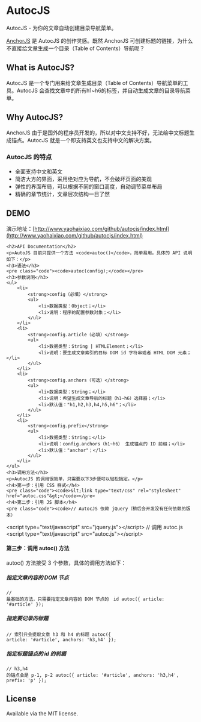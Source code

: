 # AutocJS
AutocJS - 为你的文章自动创建目录导航菜单。

[AnchorJS](http://bryanbraun.github.io/anchorjs/) 是 AutocJS 的创作灵感。既然 AnchorJS 可创建标题的链接，为什么不直接给文章生成一个目录（Table of Contents）导航呢？

## What is AutocJS?
AutocJS 是一个专门用来给文章生成目录（Table of Contents）导航菜单的工具。AutocJS 会查找文章中的所有h1~h6的标签，并自动生成文章的目录导航菜单。

## Why AutocJS?
AnchorJS 由于是国外的程序员开发的，所以对中文支持不好，无法给中文标题生成锚点。AutocJS 就是一个即支持英文也支持中文的解决方案。

### AutocJS 的特点

  * 全面支持中文和英文
  * 简洁大方的界面，采用绝对应为导航，不会破坏页面的美观
  * 弹性的界面布局，可以根据不同的窗口高度，自动调节菜单布局
  * 精确的章节统计，文章层次结构一目了然

## DEMO
演示地址：[http://www.yaohaixiao.com/github/autocjs/index.html](http://www.yaohaixiao.com/github/autocjs/index.html)

    <h2>API Documentation</h2>
    <p>AutoJS 目前只提供一个方法 <code>autoc()</code>，简单易用。具体的 API 说明如下：</p>
    <h3>语法</h3>
    <pre class="code"><code>autoc(config);</code></pre>
    <h3>参数说明</h3>
    <ul>
        <li>
            <strong>config（必填）</strong>
            <ul>
                <li>数据类型：Object；</li>
                <li>说明：程序的配置参数对象；</li>
            </ul>
        </li>
        <li>
            <strong>config.article（必填）</strong>
            <ul>
                <li>数据类型：String | HTMLElement；</li>
                <li>说明：要生成文章索引的目标 DOM id 字符串或者 HTML DOM 元素；</li>
            </ul>
        </li>
        <li>
            <strong>config.anchors（可选）</strong>
            <ul>
                <li>数据类型：String；</li>
                <li>说明：希望生成文章导航的标题（h1~h6）选择器；</li>
                <li>默认值："h1,h2,h3,h4,h5,h6"；</li>
            </ul>
        </li>
        <li>
            <strong>config.prefix</strong>
            <ul>
                <li>数据类型：String；</li>
                <li>说明：config.anchors（h1~h6） 生成锚点的 ID 前缀；</li>
                <li>默认值："anchor"；</li>
            </ul>
        </li>
    </ul>
    <h3>调用方法</h3>
    <p>AutocJS 的调用很简单，只需要以下3步便可以轻松搞定。</p>
    <h4>第一步：引用 CSS 样式</h4>
    <pre class="code"><code>&lt;link type="text/css" rel="stylesheet" href="autoc.css"&gt;</code></pre>
    <h4>第二步：引用 JS 脚本</h4>
    <pre class="code"><code>// AutocJS 依赖 jQuery（稍后会开发没有任何依赖的版本）
&lt;script type="text/javascript" src="jquery.js"&gt;&lt;/script&gt;
// 调用 autoc.js
&lt;script type="text/javascript" src="autoc.js"&gt;&lt;/script&gt;</code></pre>
    <h4>第三步：调用 autoc() 方法</h4>
    <p>autoc() 方法接受 3 个参数，具体的调用方法如下：</p>
    <h5>指定文章内容的 DOM 节点</h5>
    <pre class="code"><code>// 最基础的方法，只需要指定文章内容的 DOM 节点的　id
autoc({
    article: '#article'
});</code></pre>
    <h5>指定要记录的标题</h5>
    <pre class="code"><code>// 索引只会提取文章 h3 和 h4 的标题
autoc({
    article: '#article',
    anchors: 'h3,h4'
});</code></pre>
    <h5>指定标题锚点的 id 的前缀</h5>
    <pre class="code"><code>// h3,h4 的锚点会是 p-1, p-2
autoc({
    article: '#article',
    anchors: 'h3,h4',
    prefix: 'p'
});</code></pre>

## License

Available via the MIT license.
